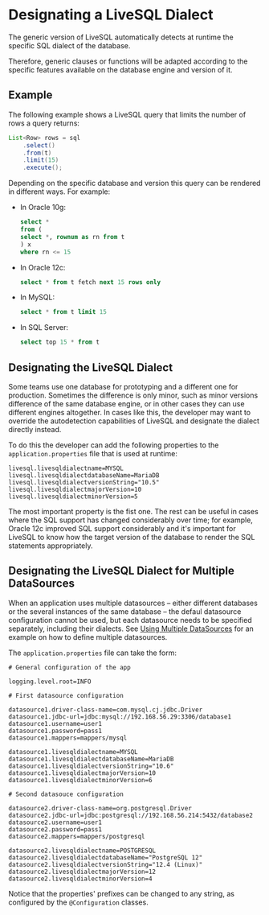# Designating a LiveSQL Dialect

The generic version of LiveSQL automatically detects at runtime the specific SQL dialect of the database.

Therefore, generic clauses or functions will be adapted according to the specific features available on the database engine
and version of it.

## Example

The following example shows a LiveSQL query that limits the number of rows a query returns:

```java
List<Row> rows = sql
    .select()
    .from(t)
    .limit(15)
    .execute();
```

Depending on the specific database and version this query can be rendered in different ways. For example:

- In Oracle 10g:

    ```sql
    select *
    from (
    select *, rownum as rn from t 
    ) x
    where rn <= 15
    ```

- In Oracle 12c:

    ```sql
    select * from t fetch next 15 rows only
    ```

- In MySQL:

    ```sql
    select * from t limit 15
    ```

- In SQL Server:

    ```sql
    select top 15 * from t
    ```


## Designating the LiveSQL Dialect

Some teams use one database for prototyping and a different one for production. Sometimes the difference is only minor, such as minor versions difference of the same database engine, or in other cases they can use different engines altogether. In cases like this, the developer may want to override the autodetection
capabilities of LiveSQL and designate the dialect directly instead.

To do this the developer can add the following properties to the `application.properties` file that is used at runtime:

```properties
livesql.livesqldialectname=MYSQL
livesql.livesqldialectdatabaseName=MariaDB
livesql.livesqldialectversionString="10.5"
livesql.livesqldialectmajorVersion=10
livesql.livesqldialectminorVersion=5
```

The most important property is the fist one. The rest can be useful in cases where the SQL support has changed considerably over time; for example, Oracle 12c improved SQL support considerably and it's important for LiveSQL to know how the target version of the database to render the SQL statements appropriately.


## Designating the LiveSQL Dialect for Multiple DataSources

When an application uses multiple datasources &ndash; either different databases or the several instances of the same database &ndash; 
the defaul datasource configuration cannot be used, but each datasource needs to be specified separately, including their dialects.
See [Using Multiple DataSources](../guides/using-multiple-datasources.md) for an example on how to define multiple datasources.

The `application.properties` file can take the form:

```properties
# General configuration of the app

logging.level.root=INFO

# First datasource configuration

datasource1.driver-class-name=com.mysql.cj.jdbc.Driver
datasource1.jdbc-url=jdbc:mysql://192.168.56.29:3306/database1
datasource1.username=user1
datasource1.password=pass1
datasource1.mappers=mappers/mysql

datasource1.livesqldialectname=MYSQL
datasource1.livesqldialectdatabaseName=MariaDB
datasource1.livesqldialectversionString="10.6"
datasource1.livesqldialectmajorVersion=10
datasource1.livesqldialectminorVersion=6

# Second datasouce configuration

datasource2.driver-class-name=org.postgresql.Driver
datasource2.jdbc-url=jdbc:postgresql://192.168.56.214:5432/database2
datasource2.username=user1
datasource2.password=pass1
datasource2.mappers=mappers/postgresql

datasource2.livesqldialectname=POSTGRESQL
datasource2.livesqldialectdatabaseName="PostgreSQL 12"
datasource2.livesqldialectversionString="12.4 (Linux)"
datasource2.livesqldialectmajorVersion=12
datasource2.livesqldialectminorVersion=4
```

Notice that the properties' prefixes can be changed to any string, as configured by the `@Configuration` classes.



